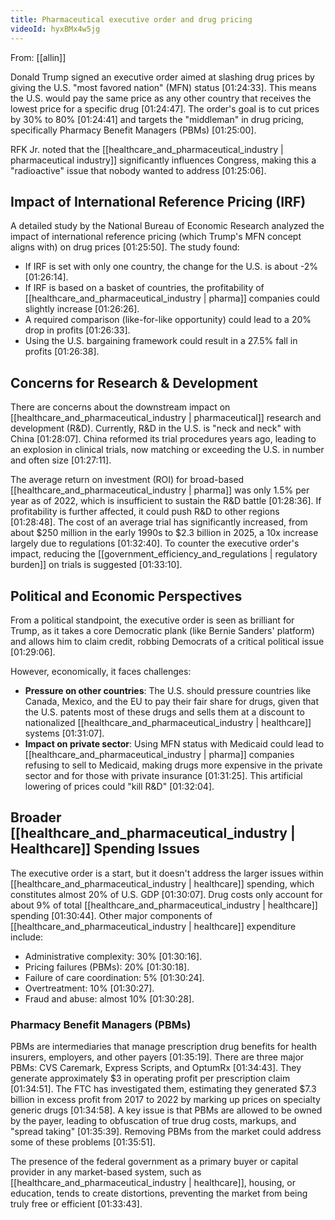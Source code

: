 ```yaml
---
title: Pharmaceutical executive order and drug pricing
videoId: hyxBMx4w5jg
---
```


From: [[allin]] <br/> 

Donald Trump signed an executive order aimed at slashing drug prices by giving the U.S. "most favored nation" (MFN) status <a class="yt-timestamp" data-t="01:24:33">[01:24:33]</a>. This means the U.S. would pay the same price as any other country that receives the lowest price for a specific drug <a class="yt-timestamp" data-t="01:24:47">[01:24:47]</a>. The order's goal is to cut prices by 30% to 80% <a class="yt-timestamp" data-t="01:24:41">[01:24:41]</a> and targets the "middleman" in drug pricing, specifically Pharmacy Benefit Managers (PBMs) <a class="yt-timestamp" data-t="01:25:00">[01:25:00]</a>.

RFK Jr. noted that the [[healthcare_and_pharmaceutical_industry | pharmaceutical industry]] significantly influences Congress, making this a "radioactive" issue that nobody wanted to address <a class="yt-timestamp" data-t="01:25:06">[01:25:06]</a>.

## Impact of International Reference Pricing (IRF)

A detailed study by the National Bureau of Economic Research analyzed the impact of international reference pricing (which Trump's MFN concept aligns with) on drug prices <a class="yt-timestamp" data-t="01:25:50">[01:25:50]</a>. The study found:
*   If IRF is set with only one country, the change for the U.S. is about -2% <a class="yt-timestamp" data-t="01:26:14">[01:26:14]</a>.
*   If IRF is based on a basket of countries, the profitability of [[healthcare_and_pharmaceutical_industry | pharma]] companies could slightly increase <a class="yt-timestamp" data-t="01:26:26">[01:26:26]</a>.
*   A required comparison (like-for-like opportunity) could lead to a 20% drop in profits <a class="yt-timestamp" data-t="01:26:33">[01:26:33]</a>.
*   Using the U.S. bargaining framework could result in a 27.5% fall in profits <a class="yt-timestamp" data-t="01:26:38">[01:26:38]</a>.

## Concerns for Research & Development

There are concerns about the downstream impact on [[healthcare_and_pharmaceutical_industry | pharmaceutical]] research and development (R&D). Currently, R&D in the U.S. is "neck and neck" with China <a class="yt-timestamp" data-t="01:28:07">[01:28:07]</a>. China reformed its trial procedures years ago, leading to an explosion in clinical trials, now matching or exceeding the U.S. in number and often size <a class="yt-timestamp" data-t="01:27:11">[01:27:11]</a>.

The average return on investment (ROI) for broad-based [[healthcare_and_pharmaceutical_industry | pharma]] was only 1.5% per year as of 2022, which is insufficient to sustain the R&D battle <a class="yt-timestamp" data-t="01:28:36">[01:28:36]</a>. If profitability is further affected, it could push R&D to other regions <a class="yt-timestamp" data-t="01:28:48">[01:28:48]</a>. The cost of an average trial has significantly increased, from about $250 million in the early 1990s to $2.3 billion in 2025, a 10x increase largely due to regulations <a class="yt-timestamp" data-t="01:32:40">[01:32:40]</a>. To counter the executive order's impact, reducing the [[government_efficiency_and_regulations | regulatory burden]] on trials is suggested <a class="yt-timestamp" data-t="01:33:10">[01:33:10]</a>.

## Political and Economic Perspectives

From a political standpoint, the executive order is seen as brilliant for Trump, as it takes a core Democratic plank (like Bernie Sanders' platform) and allows him to claim credit, robbing Democrats of a critical political issue <a class="yt-timestamp" data-t="01:29:06">[01:29:06]</a>.

However, economically, it faces challenges:
*   **Pressure on other countries**: The U.S. should pressure countries like Canada, Mexico, and the EU to pay their fair share for drugs, given that the U.S. patents most of these drugs and sells them at a discount to nationalized [[healthcare_and_pharmaceutical_industry | healthcare]] systems <a class="yt-timestamp" data-t="01:31:07">[01:31:07]</a>.
*   **Impact on private sector**: Using MFN status with Medicaid could lead to [[healthcare_and_pharmaceutical_industry | pharma]] companies refusing to sell to Medicaid, making drugs more expensive in the private sector and for those with private insurance <a class="yt-timestamp" data-t="01:31:25">[01:31:25]</a>. This artificial lowering of prices could "kill R&D" <a class="yt-timestamp" data-t="01:32:04">[01:32:04]</a>.

## Broader [[healthcare_and_pharmaceutical_industry | Healthcare]] Spending Issues

The executive order is a start, but it doesn't address the larger issues within [[healthcare_and_pharmaceutical_industry | healthcare]] spending, which constitutes almost 20% of U.S. GDP <a class="yt-timestamp" data-t="01:30:07">[01:30:07]</a>. Drug costs only account for about 9% of total [[healthcare_and_pharmaceutical_industry | healthcare]] spending <a class="yt-timestamp" data-t="01:30:44">[01:30:44]</a>. Other major components of [[healthcare_and_pharmaceutical_industry | healthcare]] expenditure include:
*   Administrative complexity: 30% <a class="yt-timestamp" data-t="01:30:16">[01:30:16]</a>.
*   Pricing failures (PBMs): 20% <a class="yt-timestamp" data-t="01:30:18">[01:30:18]</a>.
*   Failure of care coordination: 5% <a class="yt-timestamp" data-t="01:30:24">[01:30:24]</a>.
*   Overtreatment: 10% <a class="yt-timestamp" data-t="01:30:27">[01:30:27]</a>.
*   Fraud and abuse: almost 10% <a class="yt-timestamp" data-t="01:30:28">[01:30:28]</a>.

### Pharmacy Benefit Managers (PBMs)
PBMs are intermediaries that manage prescription drug benefits for health insurers, employers, and other payers <a class="yt-timestamp" data-t="01:35:19">[01:35:19]</a>. There are three major PBMs: CVS Caremark, Express Scripts, and OptumRx <a class="yt-timestamp" data-t="01:34:43">[01:34:43]</a>. They generate approximately $3 in operating profit per prescription claim <a class="yt-timestamp" data-t="01:34:51">[01:34:51]</a>. The FTC has investigated them, estimating they generated $7.3 billion in excess profit from 2017 to 2022 by marking up prices on specialty generic drugs <a class="yt-timestamp" data-t="01:34:58">[01:34:58]</a>. A key issue is that PBMs are allowed to be owned by the payer, leading to obfuscation of true drug costs, markups, and "spread taking" <a class="yt-timestamp" data-t="01:35:39">[01:35:39]</a>. Removing PBMs from the market could address some of these problems <a class="yt-timestamp" data-t="01:35:51">[01:35:51]</a>.

The presence of the federal government as a primary buyer or capital provider in any market-based system, such as [[healthcare_and_pharmaceutical_industry | healthcare]], housing, or education, tends to create distortions, preventing the market from being truly free or efficient <a class="yt-timestamp" data-t="01:33:43">[01:33:43]</a>.